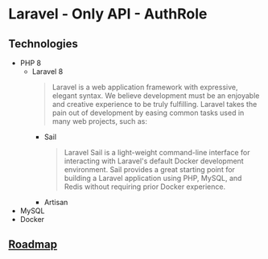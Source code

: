 # Laravel - Only API - AuthRole

## Technologies

-   PHP 8
    -   Laravel 8
        > Laravel is a web application framework with expressive, elegant syntax. We believe development must be an enjoyable and creative experience to be truly fulfilling. Laravel takes the pain out of development by easing common tasks used in many web projects, such as:
        -   Sail
            > Laravel Sail is a light-weight command-line interface for interacting with Laravel's default Docker development environment. Sail provides a great starting point for building a Laravel application using PHP, MySQL, and Redis without requiring prior Docker experience.
        -   Artisan
-   MySQL
-   Docker

## [Roadmap](./documentation/Roadmap.md)
